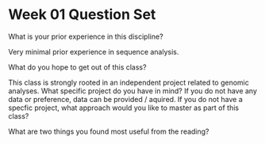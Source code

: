 #  Week 01 Question Set

What is your prior experience in this discipline?


Very minimal prior experience in sequence analysis. 


What do you hope to get out of this class?


This class is strongly rooted in an independent project related to genomic analyses. What specific project do you have in mind? If you do not have any data or preference, data can be provided / aquired. If you do not have a specfic project, what approach would you like to master as part of this class?

What are two things you found most useful from the reading?

